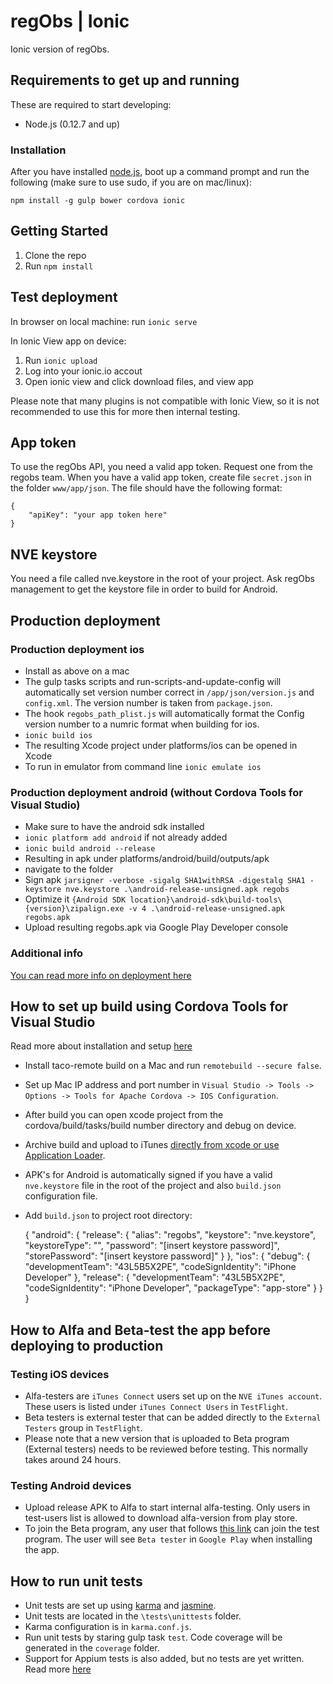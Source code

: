 # regObs | Ionic
Ionic version of regObs.

## Requirements to get up and running
These are required to start developing:

* Node.js (0.12.7 and up)

### Installation
After you have installed [node.js](https://nodejs.org), boot up a command prompt and run the following (make sure to use sudo, if you are on mac/linux):

    npm install -g gulp bower cordova ionic

## Getting Started
1. Clone the repo
2. Run `npm install`

## Test deployment
In browser on local machine:
run `ionic serve`

In Ionic View app on device:
1. Run `ionic upload`
2. Log into your ionic.io accout
3. Open ionic view and click download files, and view app

Please note that many plugins is not compatible with Ionic View, so it is not recommended to use this for more then internal testing.


## App token
To use the regObs API, you need a valid app token. Request one from the regobs team. When you have a valid app token, create file `secret.json` in the folder `www/app/json`. The file should have the following format:

    {
		"apiKey": "your app token here"
    }

## NVE keystore
You need a file called nve.keystore in the root of your project. Ask regObs management to get the keystore file in order to build for Android.

## Production deployment

### Production deployment ios
* Install as above on a mac
* The gulp tasks scripts and run-scripts-and-update-config will automatically set version number correct in `/app/json/version.js` and `config.xml`. The version number is taken from `package.json`.
* The hook `regobs_path_plist.js` will automatically format the Config version number to a numric format when building for ios.
* `ionic build ios`
* The resulting Xcode project under platforms/ios can be opened in Xcode
* To run in emulator from command line `ionic emulate ios`

### Production deployment android (without Cordova Tools for Visual Studio)
* Make sure to have the android sdk installed
* `ionic platform add android` if not already added
* `ionic build android --release`
* Resulting in apk under platforms/android/build/outputs/apk
* navigate to the folder
* Sign apk `jarsigner -verbose -sigalg SHA1withRSA -digestalg SHA1 -keystore nve.keystore .\android-release-unsigned.apk regobs`
* Optimize it `{Android SDK location}\android-sdk\build-tools\{version}\zipalign.exe -v 4 .\android-release-unsigned.apk regobs.apk`
* Upload resulting regobs.apk via Google Play Developer console

### Additional info
[You can read more info on deployment here](http://ionicframework.com/docs/guide/publishing.html)

## How to set up build using Cordova Tools for Visual Studio
Read more about installation and setup [here](https://taco.visualstudio.com/)

* Install taco-remote build on a Mac and run `remotebuild --secure false`.
* Set up Mac IP address and port number in `Visual Studio -> Tools -> Options -> Tools for Apache Cordova -> IOS Configuration`.
* After build you can open xcode project from the cordova/build/tasks/build number directory and debug on device.
* Archive build and upload to iTunes [directly from xcode or use Application Loader](https://developer.apple.com/library/content/documentation/LanguagesUtilities/Conceptual/iTunesConnect_Guide/Chapters/UploadingBinariesforanApp.html).
* APK's for Android is automatically signed if you have a valid `nve.keystore` file in the root of the project and also `build.json` configuration file.
* Add `build.json` to project root directory:

	{
	  "android": {
		"release": {
		  "alias": "regobs",
		  "keystore": "nve.keystore",
		  "keystoreType": "",
		  "password": "[insert keystore password]",
		  "storePassword": "[insert keystore password]"
		}
	  },
	  "ios": {
		"debug": {
		  "developmentTeam": "43L5B5X2PE",
		  "codeSignIdentity": "iPhone Developer"
		},
		"release": {
		  "developmentTeam": "43L5B5X2PE",
		  "codeSignIdentity": "iPhone Developer",
		  "packageType": "app-store"
		}
	  }
	}


## How to Alfa and Beta-test the app before deploying to production

### Testing iOS devices
* Alfa-testers are `iTunes Connect` users set up on the `NVE iTunes account`. These users is listed under `iTunes Connect Users` in `TestFlight`.
* Beta testers is external tester that can be added directly to the `External Testers` group in `TestFlight`.
* Please note that a new version that is uploaded to Beta program (External testers) needs to be reviewed before testing. This normally takes around 24 hours.

### Testing Android devices
* Upload release APK to Alfa to start internal alfa-testing. Only users in test-users list is allowed to download alfa-version from play store.
* To join the Beta program, any user that follows [this link](https://play.google.com/apps/testing/no.nlink.nve) can join the test program. The user will see `Beta tester` in `Google Play` when installing the app.

## How to run unit tests
* Unit tests are set up using [karma](https://karma-runner.github.io/1.0/index.html) and [jasmine](https://jasmine.github.io/).
* Unit tests are located in the `\tests\unittests` folder.
* Karma configuration is in `karma.conf.js`.
* Run unit tests by staring gulp task `test`. Code coverage will be generated in the `coverage` folder.
* Support for Appium tests is also added, but no tests are yet written. Read more [here](https://taco.visualstudio.com/en-us/docs/uitest-05-designing-tests/)
